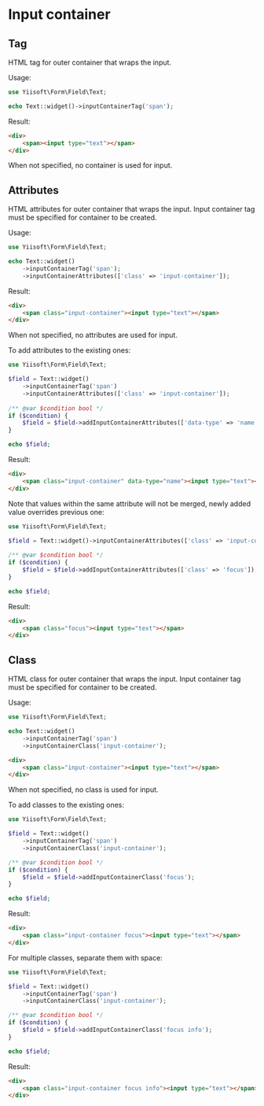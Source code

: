 # Input container

## Tag

HTML tag for outer container that wraps the input.

Usage:

```php
use Yiisoft\Form\Field\Text;

echo Text::widget()->inputContainerTag('span');
```

Result:

```html
<div>
    <span><input type="text"></span>
</div>
```

When not specified, no container is used for input.

## Attributes

HTML attributes for outer container that wraps the input. Input container tag must be specified for
container to be created.

Usage:

```php
use Yiisoft\Form\Field\Text;

echo Text::widget()
    ->inputContainerTag('span');
    ->inputContainerAttributes(['class' => 'input-container']);
```

Result:

```html
<div>
    <span class="input-container"><input type="text"></span>
</div>
```

When not specified, no attributes are used for input.

To add attributes to the existing ones:

```php
use Yiisoft\Form\Field\Text;

$field = Text::widget()
    ->inputContainerTag('span')
    ->inputContainerAttributes(['class' => 'input-container']);
    
/** @var $condition bool */
if ($condition) {
    $field = $field->addInputContainerAttributes(['data-type' => 'name']);       
}

echo $field;
```

Result:

```html
<div>
    <span class="input-container" data-type="name"><input type="text"></span>
</div>
```

Note that values within the same attribute will not be merged, newly added value overrides previous one:

```php
use Yiisoft\Form\Field\Text;

$field = Text::widget()->inputContainerAttributes(['class' => 'input-container']);
    
/** @var $condition bool */
if ($condition) {
    $field = $field->addInputContainerAttributes(['class' => 'focus']);       
}

echo $field;
```

Result:

```html
<div>
    <span class="focus"><input type="text"></span>
</div>
```

## Class

HTML class for outer container that wraps the input. Input container tag must be specified for container to
be created.

Usage:

```php
use Yiisoft\Form\Field\Text;

echo Text::widget()
    ->inputContainerTag('span')
    ->inputContainerClass('input-container');
```

```html
<div>
    <span class="input-container"><input type="text"></span>
</div>
```

When not specified, no class is used for input.

To add classes to the existing ones:

```php
use Yiisoft\Form\Field\Text;

$field = Text::widget()
    ->inputContainerTag('span')
    ->inputContainerClass('input-container');

/** @var $condition bool */
if ($condition) {
    $field = $field->addInputContainerClass('focus');
}

echo $field;
```

Result:

```html
<div>
    <span class="input-container focus"><input type="text"></span>
</div>
```

For multiple classes, separate them with space:

```php
use Yiisoft\Form\Field\Text;

$field = Text::widget()
    ->inputContainerTag('span')
    ->inputContainerClass('input-container');

/** @var $condition bool */
if ($condition) {
    $field = $field->addInputContainerClass('focus info');
}

echo $field;
```

Result:

```html
<div>
    <span class="input-container focus info"><input type="text"></span>
</div>
```
